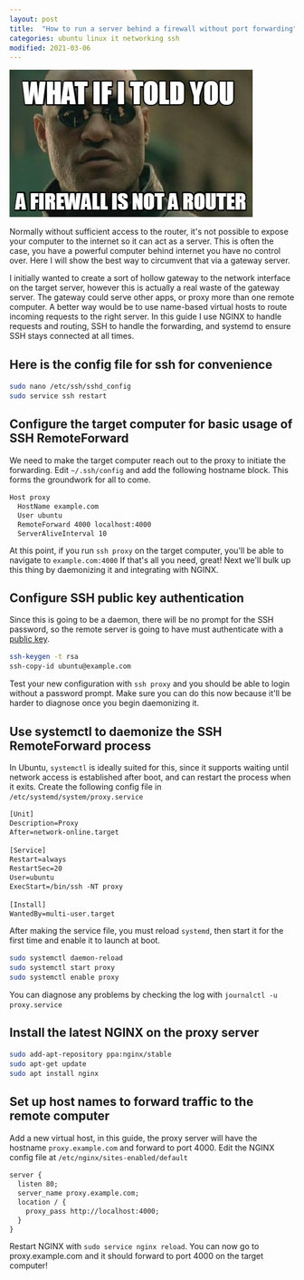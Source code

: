 ```yaml
---
layout: post
title:  "How to run a server behind a firewall without port forwarding"
categories: ubuntu linux it networking ssh
modified: 2021-03-06
---
```


<img src="/assets/firewall.jpg" alt="Firewall" class="banner"/>

Normally without sufficient access to the router, it's not possible to expose your computer to the internet so it can act as a server.  This is often the case, you have a powerful computer behind internet you have no control over. Here I will show the best way to circumvent that via a gateway server.

<!--more-->

I initially wanted to create a sort of hollow gateway to the network interface on the target server, however this is actually a real waste of the gateway server. The gateway could serve other apps, or proxy more than one remote computer. A better way would be to use name-based virtual hosts to route incoming requests to the right server. In this guide I use NGINX to handle requests and routing, SSH to handle the forwarding, and systemd to ensure SSH stays connected at all times.

## Here is the config file for ssh for convenience
``` bash
sudo nano /etc/ssh/sshd_config
sudo service ssh restart
```

## Configure the target computer for basic usage of SSH RemoteForward
We need to make the target computer reach out to the proxy to initiate the forwarding. Edit `~/.ssh/config` and add the following hostname block. This forms the groundwork for all to come.

``` nginx
Host proxy
  HostName example.com
  User ubuntu
  RemoteForward 4000 localhost:4000
  ServerAliveInterval 10
```

At this point, if you run `ssh proxy` on the target computer, you'll be able to navigate to `example.com:4000` If that's all you need, great! Next we'll bulk up this thing by daemonizing it and integrating with NGINX.

## Configure SSH public key authentication

Since this is going to be a daemon, there will be no prompt for the SSH password, so the remote server is going to have must authenticate with a [public key](https://www.digitalocean.com/community/tutorials/how-to-set-up-ssh-keys-on-ubuntu-1804).

``` bash
ssh-keygen -t rsa
ssh-copy-id ubuntu@example.com
```

Test your new configuration with `ssh proxy` and you should be able to login without a password prompt. Make sure you can do this now because it'll be harder to diagnose once you begin daemonizing it.

## Use systemctl to daemonize the SSH RemoteForward process

In Ubuntu, `systemctl` is ideally suited for this, since it supports waiting until network access is established after boot, and can restart the process when it exits. Create the following config file in `/etc/systemd/system/proxy.service`

``` make
[Unit]
Description=Proxy
After=network-online.target

[Service]
Restart=always
RestartSec=20
User=ubuntu
ExecStart=/bin/ssh -NT proxy

[Install]
WantedBy=multi-user.target
```

After making the service file, you must reload `systemd`, then start it for the first time and enable it to launch at boot.

``` bash
sudo systemctl daemon-reload
sudo systemctl start proxy
sudo systemctl enable proxy
```

You can diagnose any problems by checking the log with `journalctl -u proxy.service`

## Install the latest NGINX on the proxy server

``` bash
sudo add-apt-repository ppa:nginx/stable
sudo apt-get update
sudo apt install nginx
```

## Set up host names to forward traffic to the remote computer

Add a new virtual host, in this guide, the proxy server will have the hostname `proxy.example.com` and forward to port 4000. Edit the NGINX config file at `/etc/nginx/sites-enabled/default`

``` nginx
server {
  listen 80;
  server_name proxy.example.com;
  location / {
    proxy_pass http://localhost:4000;
  }
}
```

Restart NGINX with `sudo service nginx reload`. You can now go to proxy.example.com and it should forward to port 4000 on the target computer!